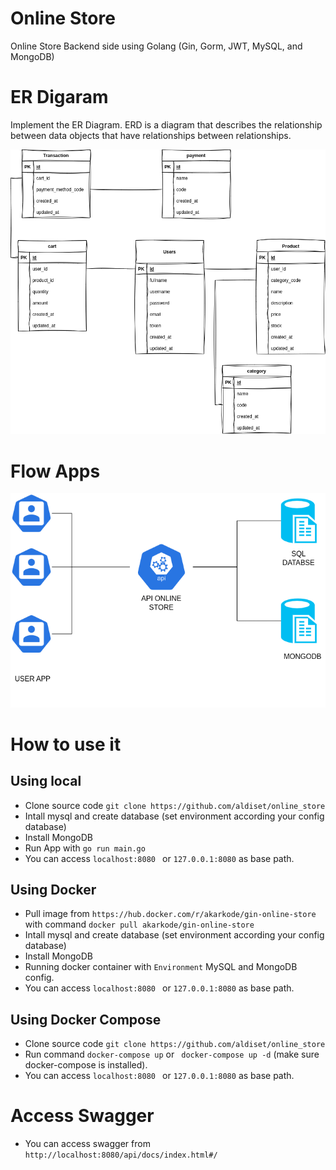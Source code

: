 # Online Store
Online Store Backend side using Golang (Gin, Gorm, JWT, MySQL, and MongoDB)

# ER Digaram
Implement the ER Diagram. ERD is a diagram that describes the relationship between data objects that have relationships
between relationships.

![alt text](/asset/erd.png)


# Flow Apps
![alt text](/asset/flow-online-store-simple.drawio.png)


# How to use it 
## Using local
- Clone source code ``` git clone https://github.com/aldiset/online_store ```
- Intall mysql and create database (set environment according your config database)
- Install MongoDB
- Run App with ``` go run main.go ```
- You can access ```localhost:8080 ``` or ```127.0.0.1:8080``` as base path.

## Using Docker
- Pull image from ``` https://hub.docker.com/r/akarkode/gin-online-store ``` with command ``` docker pull akarkode/gin-online-store ```
- Intall mysql and create database (set environment according your config database)
- Install MongoDB
- Running docker container with ```Environment``` MySQL and MongoDB config.
- You can access ```localhost:8080 ``` or ```127.0.0.1:8080``` as base path.

## Using Docker Compose
- Clone source code ``` git clone https://github.com/aldiset/online_store ```
- Run command ``` docker-compose up ``` or ``` docker-compose up -d``` (make sure docker-compose is installed).
- You can access ```localhost:8080 ``` or ```127.0.0.1:8080``` as base path.

# Access Swagger
- You can access swagger from ```http://localhost:8080/api/docs/index.html#/```